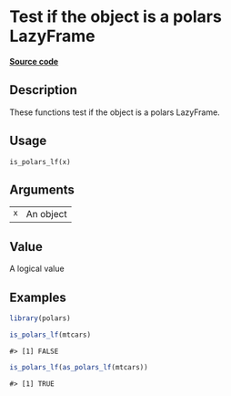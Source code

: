 
# Test if the object is a polars LazyFrame

[**Source code**](https://github.com/pola-rs/r-polars/tree/0580dbe189881934960c63979bf59fc3448a21dc/R/is_polars.R#L25)

## Description

These functions test if the object is a polars LazyFrame.

## Usage

<pre><code class='language-R'>is_polars_lf(x)
</code></pre>

## Arguments

<table>
<tr>
<td style="white-space: nowrap; font-family: monospace; vertical-align: top">
<code id="is_polars_lf_:_x">x</code>
</td>
<td>
An object
</td>
</tr>
</table>

## Value

A logical value

## Examples

``` r
library(polars)

is_polars_lf(mtcars)
```

    #> [1] FALSE

``` r
is_polars_lf(as_polars_lf(mtcars))
```

    #> [1] TRUE
